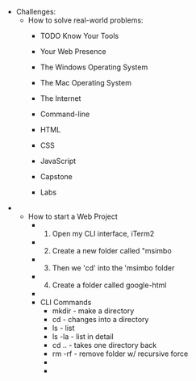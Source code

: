 - Challenges:
	- How to solve real-world problems:
		- TODO Know Your Tools
		
		- Your Web Presence
		- The Windows Operating System
		- The Mac Operating System
		- The Internet
		- Command-line
		- HTML
		- CSS
		- JavaScript
		- Capstone
		- Labs
-
	- How to start a Web Project
		- 1. Open my CLI interface, iTerm2
		- 2. Create a new folder called "msimbo
		- 3. Then we 'cd' into the 'msimbo folder
		- 4. Create a folder called google-html
		-
		- CLI Commands
			- mkdir - make a directory
			- cd - changes into a directory
			- ls - list
			- ls -la - list in detail
			- cd .. - takes one directory back
			- rm -rf - remove folder w/ recursive force
			-
			-